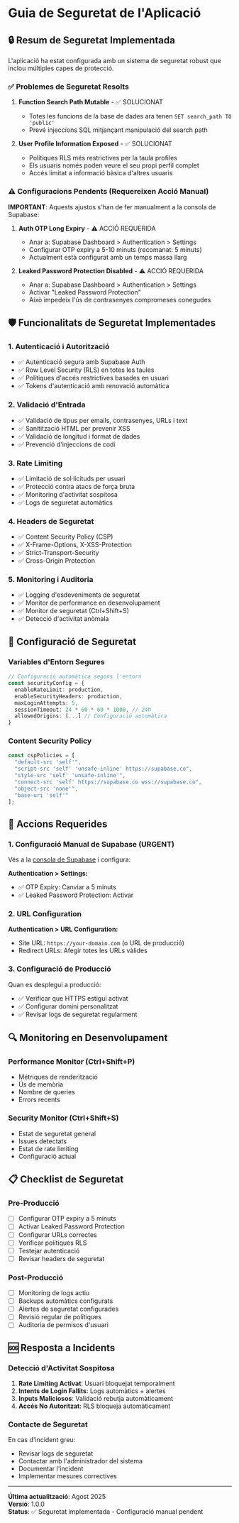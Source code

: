 # Guia de Seguretat de l'Aplicació

## 🔒 Resum de Seguretat Implementada

L'aplicació ha estat configurada amb un sistema de seguretat robust que inclou múltiples capes de protecció.

### ✅ Problemes de Seguretat Resolts

1. **Function Search Path Mutable** - ✅ SOLUCIONAT
   - Totes les funcions de la base de dades ara tenen `SET search_path TO 'public'`
   - Prevé injeccions SQL mitjançant manipulació del search path

2. **User Profile Information Exposed** - ✅ SOLUCIONAT 
   - Polítiques RLS més restrictives per la taula profiles
   - Els usuaris només poden veure el seu propi perfil complet
   - Accés limitat a informació bàsica d'altres usuaris

### ⚠️ Configuracions Pendents (Requereixen Acció Manual)

**IMPORTANT**: Aquests ajustos s'han de fer manualment a la consola de Supabase:

1. **Auth OTP Long Expiry** - ⚠️ ACCIÓ REQUERIDA
   - Anar a: Supabase Dashboard > Authentication > Settings
   - Configurar OTP expiry a 5-10 minuts (recomanat: 5 minuts)
   - Actualment està configurat amb un temps massa llarg

2. **Leaked Password Protection Disabled** - ⚠️ ACCIÓ REQUERIDA  
   - Anar a: Supabase Dashboard > Authentication > Settings
   - Activar "Leaked Password Protection"
   - Això impedeix l'ús de contrasenyes compromeses conegudes

## 🛡️ Funcionalitats de Seguretat Implementades

### 1. **Autenticació i Autorització**
- ✅ Autenticació segura amb Supabase Auth
- ✅ Row Level Security (RLS) en totes les taules
- ✅ Polítiques d'accés restrictives basades en usuari
- ✅ Tokens d'autenticació amb renovació automàtica

### 2. **Validació d'Entrada**
- ✅ Validació de tipus per emails, contrasenyes, URLs i text
- ✅ Sanitització HTML per prevenir XSS
- ✅ Validació de longitud i format de dades
- ✅ Prevenció d'injeccions de codi

### 3. **Rate Limiting**
- ✅ Limitació de sol·licituds per usuari
- ✅ Protecció contra atacs de força bruta
- ✅ Monitoring d'activitat sospitosa
- ✅ Logs de seguretat automàtics

### 4. **Headers de Seguretat** 
- ✅ Content Security Policy (CSP)
- ✅ X-Frame-Options, X-XSS-Protection
- ✅ Strict-Transport-Security
- ✅ Cross-Origin Protection

### 5. **Monitoring i Auditoria**
- ✅ Logging d'esdeveniments de seguretat
- ✅ Monitor de performance en desenvolupament
- ✅ Monitor de seguretat (Ctrl+Shift+S)
- ✅ Detecció d'activitat anòmala

## 🔧 Configuració de Seguretat

### Variables d'Entorn Segures
```typescript
// Configuració automàtica segons l'entorn
const securityConfig = {
  enableRateLimit: production,
  enableSecurityHeaders: production,
  maxLoginAttempts: 5,
  sessionTimeout: 24 * 60 * 60 * 1000, // 24h
  allowedOrigins: [...] // Configuració automàtica
}
```

### Content Security Policy
```typescript
const cspPolicies = [
  "default-src 'self'",
  "script-src 'self' 'unsafe-inline' https://supabase.co",
  "style-src 'self' 'unsafe-inline'",
  "connect-src 'self' https://supabase.co wss://supabase.co",
  "object-src 'none'",
  "base-uri 'self'"
];
```

## 🚨 Accions Requerides

### 1. Configuració Manual de Supabase (URGENT)

Vés a la [consola de Supabase](https://supabase.com/dashboard/project/umfrvkakvgsypqcyyzke) i configura:

**Authentication > Settings:**
- ✅ OTP Expiry: Canviar a 5 minuts
- ✅ Leaked Password Protection: Activar

### 2. URL Configuration
**Authentication > URL Configuration:**
- Site URL: `https://your-domain.com` (o URL de producció)
- Redirect URLs: Afegir totes les URLs vàlides

### 3. Configuració de Producció
Quan es desplegui a producció:
- ✅ Verificar que HTTPS estigui activat
- ✅ Configurar domini personalitzat
- ✅ Revisar logs de seguretat regularment

## 🔍 Monitoring en Desenvolupament

### Performance Monitor (Ctrl+Shift+P)
- Métriques de renderització
- Ús de memòria
- Nombre de queries
- Errors recents

### Security Monitor (Ctrl+Shift+S)  
- Estat de seguretat general
- Issues detectats
- Estat de rate limiting
- Configuració actual

## 📋 Checklist de Seguretat

### Pre-Producció
- [ ] Configurar OTP expiry a 5 minuts
- [ ] Activar Leaked Password Protection
- [ ] Configurar URLs correctes
- [ ] Verificar polítiques RLS
- [ ] Testejar autenticació
- [ ] Revisar headers de seguretat

### Post-Producció  
- [ ] Monitoring de logs actiu
- [ ] Backups automàtics configurats
- [ ] Alertes de seguretat configurades
- [ ] Revisió regular de polítiques
- [ ] Auditoria de permisos d'usuari

## 🆘 Resposta a Incidents

### Detecció d'Activitat Sospitosa
1. **Rate Limiting Activat**: Usuari bloquejat temporalment
2. **Intents de Login Fallits**: Logs automàtics + alertes
3. **Inputs Maliciosos**: Validació rebutja automàticament
4. **Accés No Autoritzat**: RLS bloqueja automàticament

### Contacte de Seguretat
En cas d'incident greu:
- Revisar logs de seguretat
- Contactar amb l'administrador del sistema
- Documentar l'incident
- Implementar mesures correctives

---

**Última actualització**: Agost 2025  
**Versió**: 1.0.0  
**Status**: ✅ Seguretat implementada - Configuració manual pendent